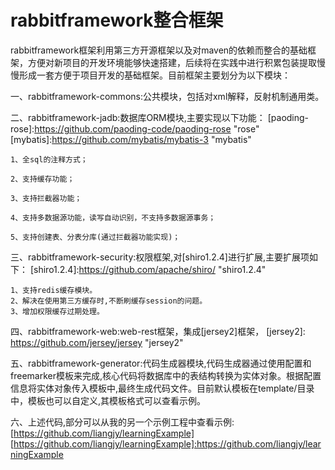 # rabbitframework整合框架
rabbitframework框架利用第三方开源框架以及对maven的依赖而整合的基础框架，方便对新项目的开发环境能够快速搭建，后续将在实践中进行积累包装提取慢慢形成一套方便于项目开发的基础框架。目前框架主要划分为以下模块：

一、rabbitframework-commons:公共模块，包括对xml解释，反射机制通用类。

二、rabbitframework-jadb:数据库ORM模块,主要实现以下功能：
[paoding-rose]:https://github.com/paoding-code/paoding-rose "rose"
[mybatis]:https://github.com/mybatis/mybatis-3 "mybatis"

	1、全sql的注释方式；
	
	2、支持缓存功能；
	
	3、支持拦截器功能；
	
	4、支持多数据源功能，读写自动识别，不支持多数据源事务；
	
	5、支持创建表、分表分库(通过拦截器功能实现)；

三、rabbitframework-security:权限框架,对[shiro1.2.4]进行扩展,主要扩展项如下：
[shiro1.2.4]:https://github.com/apache/shiro/ "shiro1.2.4"

    1、支持redis缓存模块。
    2、解决在使用第三方缓存时,不断刷缓存session的问题。
    3、增加权限缓存过期处理。
    

四、rabbitframework-web:web-rest框架，集成[jersey2]框架，
[jersey2]: https://github.com/jersey/jersey "jersey2"

五、rabbitframework-generator:代码生成器模块,代码生成器通过使用配置和freemarker模板来完成,核心代码将数据库中的表结构转换为实体对象。根据配置信息将实体对象传入模板中,最终生成代码文件。目前默认模板在template/目录中，模板也可以自定义,其模板格式可以查看示例。

六、上述代码,部分可以从我的另一个示例工程中查看示例:[https://github.com/liangjy/learningExample]
[https://github.com/liangjy/learningExample]:https://github.com/liangjy/learningExample